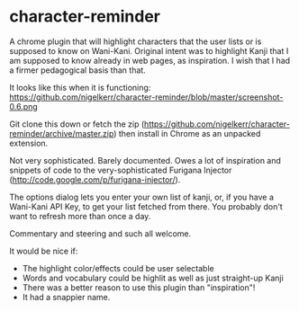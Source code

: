 character-reminder
==================

A chrome plugin that will highlight characters that the user lists or
is supposed to know on Wani-Kani.  Original intent was to highlight
Kanji that I am supposed to know already in web pages, as inspiration.
I wish that I had a firmer pedagogical basis than that.

It looks like this when it is functioning: https://github.com/nigelkerr/character-reminder/blob/master/screenshot-0.6.png

Git clone this down or fetch the zip (https://github.com/nigelkerr/character-reminder/archive/master.zip) then install in Chrome
as an unpacked extension.

Not very sophisticated.  Barely documented. Owes a lot of inspiration
and snippets of code to the very-sophisticated Furigana Injector
(http://code.google.com/p/furigana-injector/).

The options dialog lets you enter your own list of kanji, or, if you
have a Wani-Kani API Key, to get your list fetched from there.  You
probably don't want to refresh more than once a day.

Commentary and steering and such all welcome.



It would be nice if:

* The highlight color/effects could be user selectable
* Words and vocabulary could be highlit as well as just straight-up Kanji
* There was a better reason to use this plugin than "inspiration"!
* It had a snappier name.
